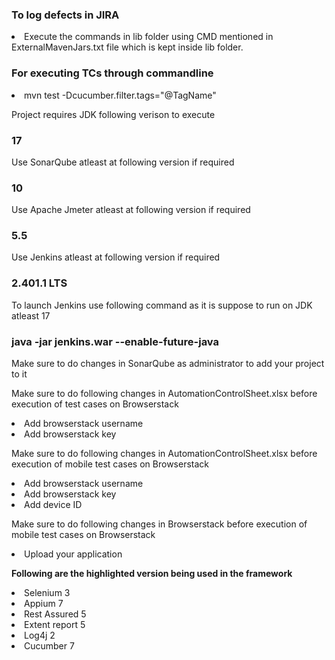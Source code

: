 <h3>To log defects in JIRA</h3>
<li>Execute the commands in lib folder using CMD mentioned in ExternalMavenJars.txt file which is kept inside lib folder.</li>
<h3>For executing TCs through commandline</h3>
<li>mvn test -Dcucumber.filter.tags="@TagName"</li>
<p>Project requires JDK following verison to execute</p>
<h3>17</h3>
<p>Use SonarQube atleast at following version if required</p>
<h3>10</h3>
<p>Use Apache Jmeter atleast at following version if required</p>
<h3>5.5</h3>
<p>Use Jenkins atleast at following version if required</p>
<h3>2.401.1 LTS</h3>
<p>To launch Jenkins use following command as it is suppose to run on JDK atleast 17</p>
<h3> java -jar jenkins.war --enable-future-java</h3>
<p>Make sure to do changes in SonarQube as administrator to add your project to it</p>
<p>Make sure to do following changes in AutomationControlSheet.xlsx before execution of test cases on Browserstack</p>
<li>Add browserstack username</li>
<li>Add browserstack key</li>
<p>Make sure to do following changes in AutomationControlSheet.xlsx before execution of mobile test cases on Browserstack</p>
<li>Add browserstack username</li>
<li>Add browserstack key</li>
<li>Add device ID</li>
<p>Make sure to do following changes in Browserstack before execution of mobile test cases on Browserstack</p>
<li>Upload your application</li>
<p><b>Following are the highlighted version being used in the framework</b></p>
<li>Selenium 3</li>
<li>Appium 7</li>
<li>Rest Assured 5</li>
<li>Extent report 5</li>
<li>Log4j 2</li>
<li>Cucumber 7</li>